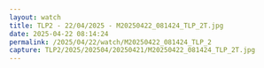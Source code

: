 ```yaml
---
layout: watch
title: TLP2 - 22/04/2025 - M20250422_081424_TLP_2T.jpg
date: 2025-04-22 08:14:24
permalink: /2025/04/22/watch/M20250422_081424_TLP_2
capture: TLP2/2025/202504/20250421/M20250422_081424_TLP_2T.jpg
---
```

